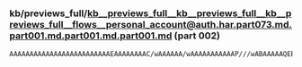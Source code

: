 ### kb/previews_full/kb__previews_full__kb__previews_full__kb__previews_full__flows__personal_account@auth.har.part073.md.part001.md.part001.md.part001.md (part 002)

```md
AAAAAAAAAAAAAAAAAAAAAAAAAEAAAAAAAAC/wAAAAAA/wAAAAAAAAAAAP///wABAAAAAQEBAAAAAAAAAP8A//8AAAD/AAAAAAAAAAAAAAAAAAD//wAAAAAAAAAAAQD/AAAAAAAAAAAAAAD/
```

```
